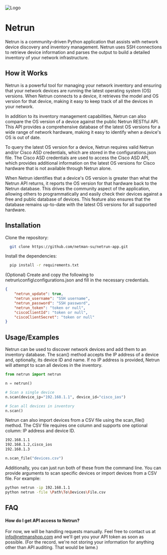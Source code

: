 
![Logo](https://netmanshop.com/static/logoWide.png)


# Netrun

Netrun is a community-driven Python application that assists with network device discovery and inventory management. Netrun uses SSH connections to retrieve device information and parses the output to build a detailed inventory of your network infrastructure.



## How it Works

Netrun is a powerful tool for managing your network inventory and ensuring that your network devices are running the latest operating system (OS) versions. When Netrun connects to a device, it retrieves the model and OS version for that device, making it easy to keep track of all the devices in your network.

In addition to its inventory management capabilities, Netrun can also compare the OS version of a device against the public Netrun RESTful API. This API provides a comprehensive database of the latest OS versions for a wide range of network hardware, making it easy to identify when a device's OS is out of date.

To query the latest OS version for a device, Netrun requires valid Netrun and/or Cisco ASD credentials, which are stored in the configurations.json file. The Cisco ASD credentials are used to access the Cisco ASD API, which provides additional information on the latest OS versions for Cisco hardware that is not available through Netrun alone.

When Netrun identifies that a device's OS version is greater than what the Netrun API returns, it reports the OS version for that hardware back to the Netrun database. This drives the community aspect of the application, allowing others to programmatically and easily check their devices against a free and public database of devices. This feature also ensures that the database remains up-to-date with the latest OS versions for all supported hardware.
## Installation

Clone the repository:

```bash
  git clone https://github.com/netman-su/netrun-app.git
```

Install the dependencies:
```bash
  pip install -r requirements.txt
```

(Optional) Create and copy the following to netrun\config\configurations.json and fill in the necessary credentials.
```json
{
    "netrun_update": true,
    "netrun_username": "SSH username",
    "netrun_password": "SSH password",
    "netrun_token": "token or null",
    "ciscoClientId": "token or null",
    "ciscoClientSecret": "token or null"
}
```
    
## Usage/Examples

Netrun can be used to discover network devices and add them to an inventory database. The scan() method accepts the IP address of a device and, optionally, its device ID and name. If no IP address is provided, Netrun will attempt to scan all devices in the inventory.

```python
from netrun import netrun

n = netrun()

# Scan a single device
n.scan(device_ip="192.168.1.1", device_id="cisco_ios")

# Scan all devices in inventory
n.scan()
```

Netrun can also import devices from a CSV file using the scan_file() method. The CSV file requires one column and supports one optional column: IP address and device ID.

```bash
192.168.1.1
192.168.1.2,cisco_ios
192.168.1.3
```

```python
n.scan_file("devices.csv")
```

Additionally, you can just run both of these from the command line. You can provide arguments to scan specific devices or import devices from a CSV file. For example:

```bash
python netrun -ip 192.168.1.1
python netrun -file \Path\To\Devices\File.csv
```

## FAQ

#### How do I get API access to Netrun?

For now, we will be handling requests manually. Feel free to contact us at info@netmanshop.com and we'll get you your API token as soon as possible. (For the record, we're not storing your information for anything other than API auditing. That would be lame.)
